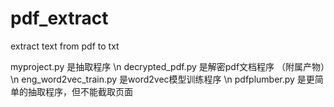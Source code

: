 # pdf_extract
extract text from pdf to txt

myproject.py 是抽取程序 \n
decrypted_pdf.py 是解密pdf文档程序 （附属产物）\n
eng_word2vec_train.py 是word2vec模型训练程序 \n
pdfplumber.py 是更简单的抽取程序，但不能截取页面
